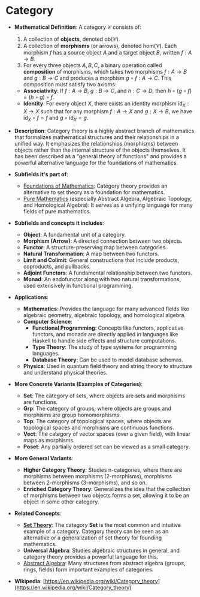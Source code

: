 # Category

- **Mathematical Definition**: A category $\mathcal{C}$ consists of:
    1.  A collection of **objects**, denoted $\text{ob}(\mathcal{C})$.
    2.  A collection of **morphisms** (or arrows), denoted $\text{hom}(\mathcal{C})$. Each morphism $f$ has a source object $A$ and a target object $B$, written $f: A \to B$.
    3.  For every three objects $A, B, C$, a binary operation called **composition** of morphisms, which takes two morphisms $f: A \to B$ and $g: B \to C$ and produces a morphism $g \circ f: A \to C$.
This composition must satisfy two axioms:
    - **Associativity**: If $f: A \to B$, $g: B \to C$, and $h: C \to D$, then $h \circ (g \circ f) = (h \circ g) \circ f$.
    - **Identity**: For every object $X$, there exists an identity morphism $\text{id}_X: X \to X$ such that for any morphism $f: A \to X$ and $g: X \to B$, we have $\text{id}_X \circ f = f$ and $g \circ \text{id}_X = g$.

- **Description**: Category theory is a highly abstract branch of mathematics that formalizes mathematical structures and their relationships in a unified way. It emphasizes the relationships (morphisms) between objects rather than the internal structure of the objects themselves. It has been described as a "general theory of functions" and provides a powerful alternative language for the foundations of mathematics.

- **Subfields it's part of**:
    - [Foundations of Mathematics](https://en.wikipedia.org/wiki/Foundations_of_mathematics): Category theory provides an alternative to set theory as a foundation for mathematics.
    - [Pure Mathematics](https://en.wikipedia.org/wiki/Pure_mathematics) (especially Abstract Algebra, Algebraic Topology, and Homological Algebra): It serves as a unifying language for many fields of pure mathematics.

- **Subfields and concepts it includes**:
    - **Object**: A fundamental unit of a category.
    - **Morphism (Arrow)**: A directed connection between two objects.
    - **Functor**: A structure-preserving map between categories.
    - **Natural Transformation**: A map between two functors.
    - **Limit and Colimit**: General constructions that include products, coproducts, and pullbacks.
    - **Adjoint Functors**: A fundamental relationship between two functors.
    - **Monad**: An endofunctor along with two natural transformations, used extensively in functional programming.

- **Applications**:
    - **Mathematics**: Provides the language for many advanced fields like algebraic geometry, algebraic topology, and homological algebra.
    - **Computer Science**:
        - **Functional Programming**: Concepts like functors, applicative functors, and monads are directly applied in languages like Haskell to handle side effects and structure computations.
        - **Type Theory**: The study of type systems for programming languages.
        - **Database Theory**: Can be used to model database schemas.
    - **Physics**: Used in quantum field theory and string theory to structure and understand physical theories.

- **More Concrete Variants (Examples of Categories)**:
    - **Set**: The category of sets, where objects are sets and morphisms are functions.
    - **Grp**: The category of groups, where objects are groups and morphisms are group homomorphisms.
    - **Top**: The category of topological spaces, where objects are topological spaces and morphisms are continuous functions.
    - **Vect**: The category of vector spaces (over a given field), with linear maps as morphisms.
    - **Poset**: Any partially ordered set can be viewed as a small category.

- **More General Variants**:
    - **Higher Category Theory**: Studies n-categories, where there are morphisms between morphisms (2-morphisms), morphisms between 2-morphisms (3-morphisms), and so on.
    - **Enriched Category Theory**: Generalizes the idea that the collection of morphisms between two objects forms a set, allowing it to be an object in some other category.

- **Related Concepts**:
    - **[Set Theory](../set_theory/set.md)**: The category **Set** is the most common and intuitive example of a category. Category theory can be seen as an alternative or a generalization of set theory for founding mathematics.
    - **Universal Algebra**: Studies algebraic structures in general, and category theory provides a powerful language for this.
    - [Abstract Algebra](https://en.wikipedia.org/wiki/Abstract_algebra): Many structures from abstract algebra (groups, rings, fields) form important examples of categories.

- **Wikipedia**: [https://en.wikipedia.org/wiki/Category_theory](https://en.wikipedia.org/wiki/Category_theory)
